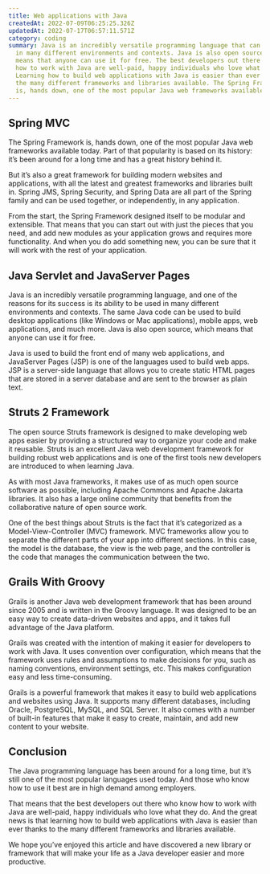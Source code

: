 ```yaml
---
title: Web applications with Java
createdAt: 2022-07-09T06:25:25.326Z
updatedAt: 2022-07-17T06:57:11.571Z
category: coding
summary: Java is an incredibly versatile programming language that can be used
  in many different environments and contexts. Java is also open source, which
  means that anyone can use it for free. The best developers out there who know
  how to work with Java are well-paid, happy individuals who love what they do.
  Learning how to build web applications with Java is easier than ever thanks to
  the many different frameworks and libraries available. The Spring Framework
  is, hands down, one of the most popular Java web frameworks available today.
---
```


## Spring MVC

The Spring Framework is, hands down, one of the most popular Java web frameworks available today. Part of that popularity is based on its history: it’s been around for a long time and has a great history behind it.

But it’s also a great framework for building modern websites and applications, with all the latest and greatest frameworks and libraries built in. Spring JMS, Spring Security, and Spring Data are all part of the Spring family and can be used together, or independently, in any application.

From the start, the Spring Framework designed itself to be modular and extensible. That means that you can start out with just the pieces that you need, and add new modules as your application grows and requires more functionality. And when you do add something new, you can be sure that it will work with the rest of your application.

## Java Servlet and JavaServer Pages

Java is an incredibly versatile programming language, and one of the reasons for its success is its ability to be used in many different environments and contexts. The same Java code can be used to build desktop applications (like Windows or Mac applications), mobile apps, web applications, and much more. Java is also open source, which means that anyone can use it for free.

Java is used to build the front end of many web applications, and JavaServer Pages (JSP) is one of the languages used to build web apps. JSP is a server-side language that allows you to create static HTML pages that are stored in a server database and are sent to the browser as plain text.

## Struts 2 Framework

The open source Struts framework is designed to make developing web apps easier by providing a structured way to organize your code and make it reusable. Struts is an excellent Java web development framework for building robust web applications and is one of the first tools new developers are introduced to when learning Java.

As with most Java frameworks, it makes use of as much open source software as possible, including Apache Commons and Apache Jakarta libraries. It also has a large online community that benefits from the collaborative nature of open source work.

One of the best things about Struts is the fact that it’s categorized as a Model-View-Controller (MVC) framework. MVC frameworks allow you to separate the different parts of your app into different sections. In this case, the model is the database, the view is the web page, and the controller is the code that manages the communication between the two.

## Grails With Groovy

Grails is another Java web development framework that has been around since 2005 and is written in the Groovy language. It was designed to be an easy way to create data-driven websites and apps, and it takes full advantage of the Java platform.

Grails was created with the intention of making it easier for developers to work with Java. It uses convention over configuration, which means that the framework uses rules and assumptions to make decisions for you, such as naming conventions, environment settings, etc. This makes configuration easy and less time-consuming.

Grails is a powerful framework that makes it easy to build web applications and websites using Java. It supports many different databases, including Oracle, PostgreSQL, MySQL, and SQL Server. It also comes with a number of built-in features that make it easy to create, maintain, and add new content to your website.

## Conclusion

The Java programming language has been around for a long time, but it’s still one of the most popular languages used today. And those who know how to use it best are in high demand among employers.

That means that the best developers out there who know how to work with Java are well-paid, happy individuals who love what they do. And the great news is that learning how to build web applications with Java is easier than ever thanks to the many different frameworks and libraries available.

We hope you’ve enjoyed this article and have discovered a new library or framework that will make your life as a Java developer easier and more productive.
